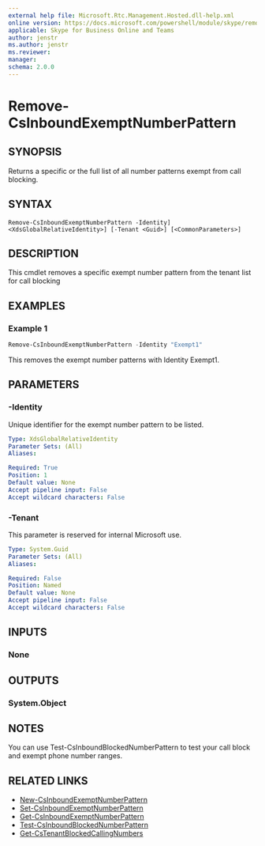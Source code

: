 ```yaml
---
external help file: Microsoft.Rtc.Management.Hosted.dll-help.xml 
online version: https://docs.microsoft.com/powershell/module/skype/remove-csinboundexemptnumberpattern
applicable: Skype for Business Online and Teams
author: jenstr
ms.author: jenstr
ms.reviewer: 
manager:
schema: 2.0.0
---
```


# Remove-CsInboundExemptNumberPattern

## SYNOPSIS
Returns a specific or the full list of all number patterns exempt from call blocking.

## SYNTAX

```
Remove-CsInboundExemptNumberPattern -Identity] <XdsGlobalRelativeIdentity>] [-Tenant <Guid>] [<CommonParameters>]
```

## DESCRIPTION
This cmdlet removes a specific exempt number pattern from the tenant list for call blocking

## EXAMPLES

### Example 1
```powershell
Remove-CsInboundExemptNumberPattern -Identity "Exempt1"
```

This removes the exempt number patterns with Identity Exempt1.

## PARAMETERS

### -Identity
Unique identifier for the exempt number pattern to be listed.

```yaml
Type: XdsGlobalRelativeIdentity
Parameter Sets: (All)
Aliases:

Required: True
Position: 1
Default value: None
Accept pipeline input: False
Accept wildcard characters: False
```

### -Tenant
This parameter is reserved for internal Microsoft use.

```yaml
Type: System.Guid
Parameter Sets: (All)
Aliases:

Required: False
Position: Named
Default value: None
Accept pipeline input: False
Accept wildcard characters: False
```

## INPUTS

### None

## OUTPUTS

### System.Object

## NOTES

You can use Test-CsInboundBlockedNumberPattern to test your call block and exempt phone number ranges.

## RELATED LINKS
- [New-CsInboundExemptNumberPattern](New-CsInboundExemptNumberPattern.md)
- [Set-CsInboundExemptNumberPattern](Set-CsInboundExemptNumberPattern.md)
- [Get-CsInboundExemptNumberPattern](Get-CsInboundExemptNumberPattern.md)
- [Test-CsInboundBlockedNumberPattern](Test-CsInboundBlockedNumberPattern.md)
- [Get-CsTenantBlockedCallingNumbers](Get-CsTenantBlockedCallingNumbers.md)
